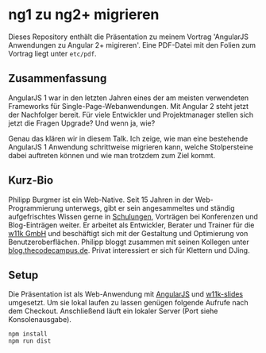 # ng1 zu ng2+ migrieren

Dieses Repository enthält die Präsentation zu meinem Vortrag 'AngularJS Anwendungen zu Angular 2+ migireren'. Eine PDF-Datei mit den Folien zum Vortrag liegt unter ```etc/pdf```.

## Zusammenfassung

AngularJS 1 war in den letzten Jahren eines der am meisten verwendeten Frameworks für Single-Page-Webanwendungen. Mit Angular 2 steht jetzt der Nachfolger bereit. Für viele Entwickler und Projektmanager stellen sich jetzt die Fragen Upgrade? Und wenn ja, wie?

Genau das klären wir in diesem Talk. Ich zeige, wie man eine bestehende AngularJS 1 Anwendung schrittweise migrieren kann, welche Stolpersteine dabei auftreten können und wie man trotzdem zum Ziel kommt.

## Kurz-Bio

Philipp Burgmer ist ein Web-Native. Seit 15 Jahren in der Web-Programmierung unterwegs, gibt er sein angesammeltes und ständig aufgefrischtes Wissen gerne in [Schulungen](https://www.thecodecampus.de), Vorträgen bei Konferenzen und Blog-Einträgen weiter. Er arbeitet als Entwickler, Berater und Trainer für die [w11k GmbH](http://w11k.de) und beschäftigt sich mit der Gestaltung und Optimierung von Benutzeroberflächen. Philipp bloggt zusammen mit seinen Kollegen unter [blog.thecodecampus.de](blog.thecodecampus.de). Privat interessiert er sich für Klettern und DJing.


## Setup

Die Präsentation ist als Web-Anwendung mit [AngularJS](https://angularjs.org/) und [w11k-slides](https://github.com/w11k/w11k-slides) umgesetzt. Um sie lokal laufen zu lassen genügen folgende Aufrufe nach dem Checkout. Anschließend läuft ein lokaler Server (Port siehe Konsolenausgabe).

```
npm install
npm run dist
```
